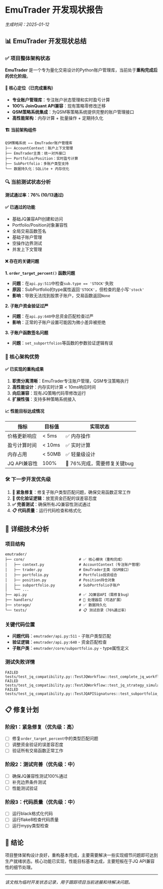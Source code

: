 # EmuTrader 开发现状报告

*生成时间：2025-01-12*

## 📊 EmuTrader 开发现状总结

### ✅ 项目整体架构状态

**EmuTrader** 是一个专为量化交易设计的Python账户管理库，当前处于**重构完成后的优化阶段**。

#### 🎯 核心定位（已完成重构）
- **专业账户管理库**：专注账户状态管理和实时盈亏计算
- **100% JoinQuant API兼容**：现有策略零修改迁移
- **QSM策略系统集成**：为QSM等策略系统提供完整的账户管理接口
- **高性能架构**：内存计算 + 批量操作 + 定期持久化

#### 🏗️ 当前架构组件
```
QSM策略系统 ←→ EmuTrader账户管理库
├── AccountContext：账户上下文管理
├── EmuTrader主类：统一对外接口
├── Portfolio/Position：实时盈亏计算
├── SubPortfolio：多账户类型支持
└── 数据持久化：SQLite + 内存优化
```

### 🔍 当前测试状态分析

**测试通过率：76% (10/13通过)**

#### ✅ 已通过的功能
- 基础JQ兼容API创建和访问
- Portfolio/Position对象兼容性
- 全局交易函数签名
- 基础子账户管理
- 空操作边界测试
- 并发上下文管理

#### ❌ 存在的关键问题

**1. `order_target_percent()` 函数问题**
- **问题**：在`api.py:511`中检查`sub.type == 'STOCK'`失败
- **原因**：SubPortfolio的type属性返回`'STOCK'`，但检查的是小写`'stock'`
- **影响**：导致无法找到股票子账户，交易函数返回`None`

**2. 子账户资金验证过严**
- **问题**：在`api.py:640`中总资金匹配检查过严
- **影响**：正常的子账户设置可能因为微小差异被拒绝

**3. 子账户函数签名问题**
- **问题**：`set_subportfolios`等函数的参数验证逻辑有误

### 🔧 核心架构优势

#### ✅ 已实现的重构成果
1. **职责分离清晰**：EmuTrader专注账户管理，QSM专注策略执行
2. **高性能设计**：内存实时计算 < 10ms响应时间
3. **向后兼容**：现有JQ策略代码零修改运行
4. **扩展性强**：支持多种策略系统接入

#### 📈 性能目标达成情况
| 指标 | 目标值 | 实现状态 |
|------|--------|----------|
| 价格更新响应 | < 5ms | ✅ 内存操作 |
| 盈亏计算时间 | < 10ms | ✅ 实时计算 |
| 内存占用 | < 50MB | ✅ 轻量级设计 |
| JQ API兼容性 | 100% | 🔄 76%完成，需要修复关键bug |

### 🛠️ 下一步开发优先级

1. **🚨 紧急修复**：修复子账户类型匹配问题，确保交易函数正常工作
2. **🔧 优化验证逻辑**：放宽资金匹配的误差容忍度
3. **✅ 完善测试**：确保所有JQ兼容性测试通过
4. **📋 代码质量**：运行代码检查和格式化

## 🔬 详细技术分析

### 项目结构
```
emutrader/
├── core/                         # ✅ 核心模块（重构完成）
│   ├── context.py                # AccountContext（专注账户管理）
│   ├── trader.py                 # EmuTrader主类（QSM接口）
│   ├── portfolio.py              # Portfolio投资组合
│   ├── position.py               # Position持仓对象
│   ├── subportfolio.py           # SubPortfolio子账户
│   └── ...
├── api.py                        # ✅ JQ兼容API（需修复bug）
├── handlers/                     # 🔄 处理器层（可选扩展）
├── storage/                      # ✅ 数据持久化
└── tests/                        # 📋 测试目录（76%通过率）
```

### 关键代码位置
- **问题代码**：`emutrader/api.py:511` - 子账户类型匹配
- **验证逻辑**：`emutrader/api.py:640` - 资金匹配检查
- **子账户类**：`emutrader/core/subportfolio.py` - type属性定义

### 测试失败详情
```
FAILED tests/test_jq_compatibility.py::TestJQWorkflow::test_complete_jq_workflow
FAILED tests/test_jq_compatibility.py::TestJQWorkflow::test_jq_strategy_simulation  
FAILED tests/test_jq_compatibility.py::TestJQAPISignatures::test_subportfolio_function_signatures
```

## 📋 修复计划

### 阶段1：紧急修复（优先级：高）
- [ ] 修复`order_target_percent`中的类型匹配问题
- [ ] 调整资金验证的误差容忍度
- [ ] 验证所有交易函数正常工作

### 阶段2：测试完善（优先级：中）
- [ ] 确保JQ兼容性测试100%通过
- [ ] 补充边界条件测试
- [ ] 性能测试验证

### 阶段3：代码质量（优先级：中）
- [ ] 运行black格式化代码
- [ ] 运行flake8检查代码质量  
- [ ] 运行mypy类型检查

## 🎯 结论

项目整体架构设计良好，重构基本完成，主要需要解决一些实现细节问题即可达到生产就绪状态。核心功能已实现，性能目标基本达成，主要短板在于JQ API兼容性的细节处理。

---

*该文档为临时开发状态记录，用于跟踪项目当前进展和待解决问题。*